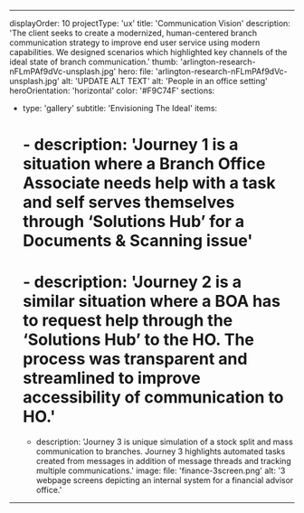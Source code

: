 ---

displayOrder: 10
projectType: 'ux'
title: 'Communication Vision'
description: 'The client seeks to create a modernized, human-centered branch communication strategy to improve end user service using modern capabilities. We designed scenarios which highlighted key channels of the ideal state of branch communication.'
thumb: 'arlington-research-nFLmPAf9dVc-unsplash.jpg'
hero:
  file: 'arlington-research-nFLmPAf9dVc-unsplash.jpg'
  alt: 'UPDATE ALT TEXT'
alt: 'People in an office setting'
heroOrientation: 'horizontal'
color: '#F9C74F'
sections:
  - type: 'gallery'
    subtitle: 'Envisioning The Ideal'
    items:
      # - description: 'Journey 1 is a situation where a Branch Office Associate needs help with a task and self serves themselves through ‘Solutions Hub’ for a Documents & Scanning issue'
      # - description: 'Journey 2 is a similar situation where a BOA has to request help through the ‘Solutions Hub’ to the HO. The process was transparent and streamlined to improve accessibility of communication to HO.'
      - description: 'Journey 3 is unique simulation of a stock split and mass communication to branches. Journey 3 highlights automated tasks created from messages in addition of message threads and tracking multiple communications.'
        image:
          file: 'finance-3screen.png'
          alt: '3 webpage screens depicting an internal system for a financial advisor office.'
---